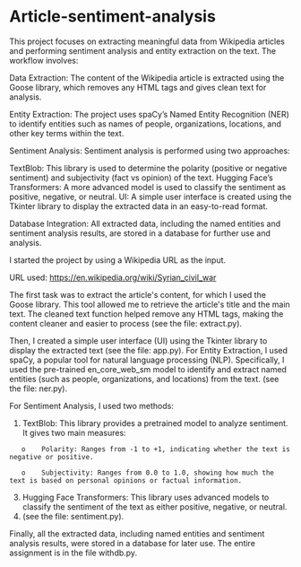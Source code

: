 # Article-sentiment-analysis
 
This project focuses on extracting meaningful data from Wikipedia articles and performing sentiment analysis and entity extraction on the text. The workflow involves:

Data Extraction: The content of the Wikipedia article is extracted using the Goose library, which removes any HTML tags and gives clean text for analysis.

Entity Extraction: The project uses spaCy’s Named Entity Recognition (NER) to identify entities such as names of people, organizations, locations, and other key terms within the text.

Sentiment Analysis: Sentiment analysis is performed using two approaches:

TextBlob: This library is used to determine the polarity (positive or negative sentiment) and subjectivity (fact vs opinion) of the text.
Hugging Face’s Transformers: A more advanced model is used to classify the sentiment as positive, negative, or neutral.
UI: A simple user interface is created using the Tkinter library to display the extracted data in an easy-to-read format.

Database Integration: All extracted data, including the named entities and sentiment analysis results, are stored in a database for further use and analysis.

I started the project by using a Wikipedia URL as the input.

URL used: https://en.wikipedia.org/wiki/Syrian_civil_war

The first task was to extract the article's content, for which I used the Goose library. This tool allowed me to retrieve the article's title and the main text. The cleaned text function helped remove any HTML tags, making the content cleaner and easier to process (see the file: extract.py).

Then, I created a simple user interface (UI) using the Tkinter library to display the extracted text (see the file: app.py).
For Entity Extraction, I used spaCy, a popular tool for natural language processing (NLP). Specifically, I used the pre-trained en_core_web_sm model to identify and extract named entities (such as people, organizations, and locations) from the text. (see the file: ner.py).

For Sentiment Analysis, I used two methods:
  1.	TextBlob: This library provides a pretrained model to analyze sentiment. It gives two main measures:
     
       o	Polarity: Ranges from -1 to +1, indicating whether the text is negative or positive.
       
       o	Subjectivity: Ranges from 0.0 to 1.0, showing how much the text is based on personal opinions or factual information.
  3.	Hugging Face Transformers: This library uses advanced models to classify the sentiment of the text as either positive, negative, or neutral.
  4.	(see the file: sentiment.py).

Finally, all the extracted data, including named entities and sentiment analysis results, were stored in a database for later use.
The entire assignment is in the file withdb.py.
